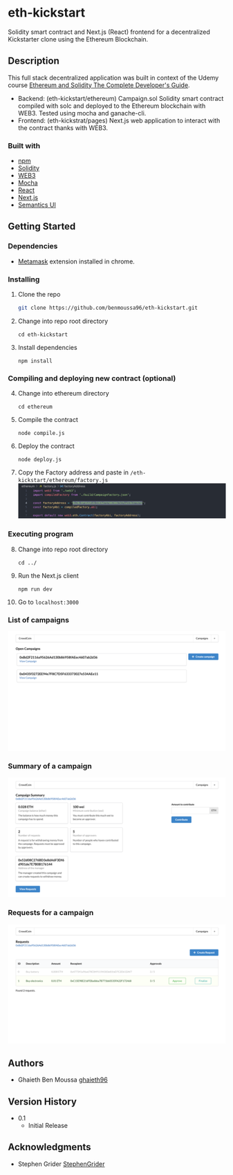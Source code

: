 # eth-kickstart
Solidity smart contract and Next.js (React) frontend for a decentralized Kickstarter clone using the Ethereum Blockchain.

## Description

This full stack decentralized application was built in context of the Udemy course [Ethereum and Solidity The Complete Developer's Guide](https://www.udemy.com/course/ethereum-and-solidity-the-complete-developers-guide/).
* Backend: (eth-kickstart/ethereum)
    Campaign.sol Solidity smart contract compiled with solc and deployed to the Ethereum blockchain with WEB3.
    Tested using mocha and ganache-cli.
* Frontend: (eth-kickstrat/pages)
    Next.js web application to interact with the contract thanks with WEB3.

### Built with

* [npm](https://www.npmjs.com)
* [Solidity](https://github.com/ethereum/solidity)
* [WEB3](https://web3js.readthedocs.io/en/v1.5.2/)
* [Mocha](https://mochajs.org)
* [React](https://reactjs.org)
* [Next.js](https://nextjs.org)
* [Semantics UI](https://semantic-ui.com)

## Getting Started

### Dependencies

* [Metamask](https://metamask.io) extension installed in chrome.

### Installing

1. Clone the repo
   ```sh
   git clone https://github.com/benmoussa96/eth-kickstart.git
   ```
2. Change into repo root directory
    ```
    cd eth-kickstart
    ```
3. Install dependencies
    ```
    npm install
    ```

### Compiling and deploying new contract (optional)

4. Change into ethereum directory
    ```
    cd ethereum
    ```
5. Compile the contract
    ```
    node compile.js
    ```
6. Deploy the contract
    ```
    node deploy.js
    ```
7. Copy the Factory address and paste in `/eth-kickstart/ethereum/factory.js`
![Factory address](https://github.com/benmoussa96/eth-kickstart/blob/master/images/factory.png?raw=true)

### Executing program

8. Change into repo root directory
    ```
    cd ../
    ```
9. Run the Next.js client
    ```
    npm run dev
    ```
10. Go to `localhost:3000`

### List of campaigns

![List of campaigns](https://github.com/benmoussa96/eth-kickstart/blob/master/images/campaigns-list.png?raw=true)

### Summary of a campaign

![Summary of a campaign](https://github.com/benmoussa96/eth-kickstart/blob/master/images/campaign-summary.png?raw=true)

### Requests for a campaign

![Requests for a campaign](https://github.com/benmoussa96/eth-kickstart/blob/master/images/campaign-requests.png?raw=true)

## Authors

* Ghaieth Ben Moussa
    [ghaieth96](https://github.com/benmoussa96)

## Version History

* 0.1
    * Initial Release

## Acknowledgments

* Stephen Grider
    [StephenGrider](https://github.com/StephenGrider)